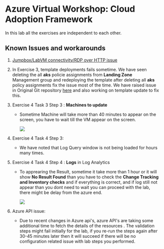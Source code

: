# Azure Virtual Workshop: Cloud Adoption Framework

In this lab all the exercises are independent to each other.

## Known Issues and workarounds 
1. [Jumpbox/LabVM connectivity/RDP over HTTP issue](https://github.com/CloudLabsAI-Azure/Know-Before-You-Go/blob/main/AIW-KBYG/RDP-over-HTTP-Workaround.md#remote-desktop-functionality-known-issues-)

1. In Exercise 3, template deployments fails sometime. We have seen deleting the all **aks** policie assignments from **Landing Zone** Management group and redeploying the template after deleting all **aks** policy assignments fix the issue most of the time. We have raised issue in Original Git repository [here](https://github.com/Azure/Enterprise-Scale/issues/597) and also working on template update to fix this.

1. Exercise 4 Task 3 Step 3 : **Machines to update** 

   - Sometime Machine will take more than 40 minutes to appear on the screen, you have to wait till the VM appear on the screen.

     ![](https://github.com/CloudLabsAI-Azure/Know-Before-You-Go/blob/main/Labs/images/CAF%202.png)
     
1. Exercise 4 Task 4 Step 3: 

   - We have noted that Log Query window is not being loaded for hours many times.

1. Exercise 4  Task 4 Step 4 : **Logs** in Log Analytics

   - To apprearing the Result, sometime it take more than 1 hour or it will show **No Result Found** than you have to check the **Change Tracking and Inventory checks** and if everything is correct, and if log still not appear than you dont need to wait you can proceed with the lab, there might be delay from the azure end.

     ![](https://github.com/CloudLabsAI-Azure/Know-Before-You-Go/blob/main/Labs/images/CAF%201.png)
     
1. Azure API issue: 

   - Due to recent changes in Azure api's, azure API's are taking some additional time to fetch the details of the resources . The validation steps might fail initially for the lab, if you re-run the steps again after 30-45 minutes later then it will succeed if there will be no configuration related issue with lab steps you performed.
